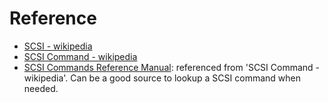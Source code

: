 # Reference
- [SCSI - wikipedia](https://en.wikipedia.org/wiki/SCSI)
- [SCSI Command - wikipedia](https://en.wikipedia.org/wiki/SCSI_command)
- [SCSI Commands Reference Manual](https://www.seagate.com/files/staticfiles/support/docs/manual/Interface%20manuals/100293068j.pdf): referenced from 'SCSI Command - wikipedia'. Can be a good source to lookup a SCSI command when needed.
